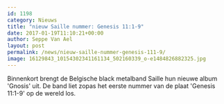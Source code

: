 ```yaml
---
id: 1198
category: Nieuws
title: "nieuw Saille nummer: Genesis 11:1-9"
date: 2017-01-19T11:10:21+00:00
author: Seppe Van Ael
layout: post
permalink: /news/nieuw-saille-nummer-genesis-111-9/
image: 16129843_10154302341161134_502160339_o-e1484826882325.jpg
---
```

Binnenkort brengt de Belgische black metalband Saille hun nieuwe album 'Gnosis' uit. De band liet zopas het eerste nummer van de plaat 'Genesis 11:1-9' op de wereld los.
